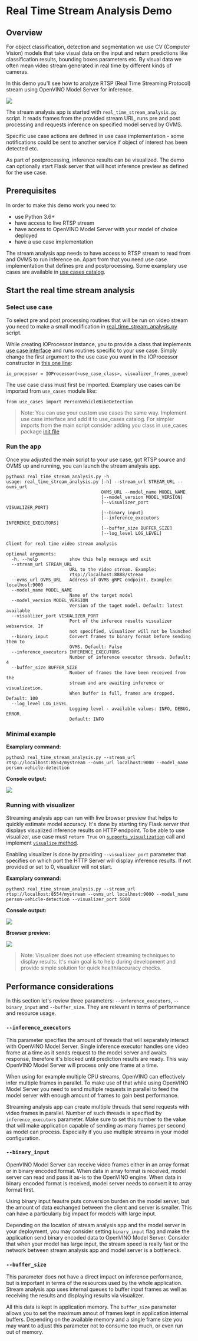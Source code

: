 # Real Time Stream Analysis Demo

## Overview

For object classification, detection and segmentation we use CV (Computer Vision) models that take visual data on the input and return predictions like classification results, bounding boxes parameters etc. By visual data we often mean video stream generated in real time by different kinds of cameras. 

In this demo you'll see how to analyze RTSP (Real Time Streaming Protocol) stream using OpenVINO Model Server for inference.

<img src="assets/concept.jpg">

The stream analysis app is started with `real_time_stream_analysis.py` script. It reads frames from the provided stream URL, runs pre and post processing and requests inference on specified model served by OVMS.

Specific use case actions are defined in use case implementation - some notifications could be sent to another service if object of interest has been detected etc.

As part of postprocessing, inference results can be visualized. The demo can optionally start Flask server that will host inference preview as defined for the use case. 


## Prerequisites

In order to make this demo work you need to:
- use Python 3.6+
- have access to live RTSP stream
- have access to OpenVINO Model Server with your model of choice deployed
- have a use case implementation

The stream analysis app needs to have access to RTSP stream to read from and OVMS to run inference on. Apart from that you need use case implementation that defines pre and postprocessing. Some examplary use cases are available in [use cases catalog](use_cases).

## Start the real time stream analysis

### Select use case

To select pre and post processing routines that will be run on video stream you need to make a small modification in [real_time_stream_analysis.py](real_time_stream_analysis.py) script.

While creating IOProcessor instance, you to provide a class that implements [use case interface](use_cases/use_case.py) and runs routines specific to your use case. 
Simply change the first argument to the use case you want in the IOProcessor constructor in [this one line](https://github.com/openvinotoolkit/model_server/blob/streaming-demo/demos/real_time_stream_analysis/python/real_time_stream_analysis.py#L76):

```
io_processor = IOProcessor(<use_case_class>, visualizer_frames_queue)
```

The use case class must first be imported. Examplary use cases can be imported from `use_cases` module like:

```
from use_cases import PersonVehicleBikeDetection
```

> Note: You can use your custom use cases the same way. Implement use case interface and add it to use_cases catalog. For simpler imports from the main script consider adding you class in use_cases package [init file](use_cases/__init__.py) 

### Run the app

Once you adjusted the main script to your use case, got RTSP source and OVMS up and running, you can launch the stream analysis app.

```
python3 real_time_stream_analysis.py -h
usage: real_time_stream_analysis.py [-h] --stream_url STREAM_URL --ovms_url
                                    OVMS_URL --model_name MODEL_NAME
                                    [--model_version MODEL_VERSION]
                                    [--visualizer_port VISUALIZER_PORT]
                                    [--binary_input]
                                    [--inference_executors INFERENCE_EXECUTORS]
                                    [--buffer_size BUFFER_SIZE]
                                    [--log_level LOG_LEVEL]

Client for real time video stream analysis

optional arguments:
  -h, --help            show this help message and exit
  --stream_url STREAM_URL
                        URL to the video stream. Example:
                        rtsp://localhost:8888/stream
  --ovms_url OVMS_URL   Address of OVMS gRPC endpoint. Example: localhost:9000
  --model_name MODEL_NAME
                        Name of the target model
  --model_version MODEL_VERSION
                        Version of the taget model. Default: latest available
  --visualizer_port VISUALIZER_PORT
                        Port of the inferece results visualizer webservice. If
                        not specified, visualizer will not be launched
  --binary_input        Convert frames to binary format before sending them to
                        OVMS. Default: False
  --inference_executors INFERENCE_EXECUTORS
                        Number of inference executor threads. Default: 4
  --buffer_size BUFFER_SIZE
                        Number of frames the have been received from the
                        stream and are awaiting inference or visualization.
                        When buffer is full, frames are dropped. Default: 100
  --log_level LOG_LEVEL
                        Logging level - available values: INFO, DEBUG, ERROR.
                        Default: INFO
```

### Minimal example

__Examplary command:__

```
python3 real_time_stream_analysis.py --stream_url rtsp://localhost:8554/mystream --ovms_url localhost:9000 --model_name person-vehicle-detection
```

__Console output:__

<img src="assets/minimal_example.jpg">


### Running with visualizer

Streaming analysis app can run with live browser preview that helps to quickly estimate model accuracy. It's done by starting tiny Flask server that displays visualized inference results on HTTP endpoint. 
To be able to use visualizer, use case must `return True` on [`supports_visualization`](https://github.com/openvinotoolkit/model_server/blob/streaming-demo/demos/real_time_stream_analysis/python/use_cases/use_case.py#L23) call and implement [`visualize` method](https://github.com/openvinotoolkit/model_server/blob/streaming-demo/demos/real_time_stream_analysis/python/use_cases/use_case.py#L29).

Enabling visualizer is done by providing `--visualizer_port` parameter that specifies on which port the HTTP Server will display inference results. If not provided or set to 0, visualizer will not start.

__Examplary command:__

```
python3 real_time_stream_analysis.py --stream_url rtsp://localhost:8554/mystream --ovms_url localhost:9000 --model_name person-vehicle-detection --visualizer_port 5000
```

__Console output:__

<img src="assets/visualizer_example_console.jpg">

__Browser preview:__

<img src="assets/visualizer_example_browser.gif">

> Note: Visualizer does not use effecient streaming techniques to display results. It's main goal is to help during development and provide simple solution for quick health/accuracy checks.

## Performance considerations

In this section let's review three parameters: `--inference_executors`, `--binary_input` and `--buffer_size`. They are relevant in terms of performance and resource usage. 

### `--inference_executors`

This parameter specifies the amount of threads that will separately interact with OpenVINO Model Server. Single inference executor handles one video frame at a time as it sends request to the model server and awaits response, therefore it's blocked until prediction results are ready. This way OpenVINO Model Server will process only one frame at a time.

When using for example multiple CPU streams, OpenVINO can effectively infer multiple frames in parallel. To make use of that while using OpenVINO Model Server you need to send multiple requests in parallel to feed the model server with enough amount of frames to gain best performance.

Streaming analysis app can create multiple threads that send requests with video frames in parallel. Number of such threads is specified by `inference_executors` parameter. Make sure to set this number to the value that will make application capable of sending as many frames per second as model can process. Especially if you use multiple streams in your model configuration.

### `--binary_input`

OpenVINO Model Server can receive video frames either in an array format or in binary encoded format. When data in array format is received, model server can read and pass it as-is to the OpenVINO engine. When data in binary encoded format is received, model server needs to convert it to array format first.

Using binary input feautre puts conversion burden on the model server, but the amount of data exchanged between the client and server is smaller. This can have a particularly big impact for models with large input. 

Depending on the location of stream analysis app and the model server in your deployment, you may consider setting `binary_input` flag and make the application send binary encoded data to OpenVINO Model Server. Consider that when your model has large input, the stream speed is really fast or the network between stream analysis app and model server is a bottleneck.


### `--buffer_size`

This parameter does not have a direct impact on inference performance, but is important in terms of the resources used by the whole application. Stream analysis app uses internal queues to buffer input frames as well as receiving the results and displaying results via visualizer.

All this data is kept in application memory. The `buffer_size` parameter allows you to set the maximum amout of frames kept in application internal buffers. Depending on the available memory and a single frame size you may want to adjust this parameter not to consume too much, or even run out of memory.